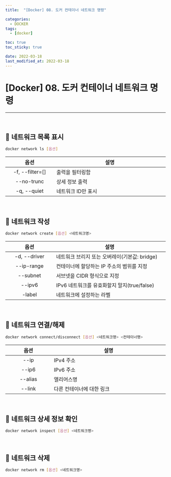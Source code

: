 ```yaml
---
title:  "[Docker] 08. 도커 컨테이너 네트워크 명령" 

categories:
  - DOCKER
tags:
  - [docker]

toc: true
toc_sticky: true

date: 2022-03-18
last_modified_at: 2022-03-18
---
```

# [Docker] 08. 도커 컨테이너 네트워크 명령
---

<style>
table {
    font-size: 12pt;
}
table th:first-of-type {
    width: 5%;
}
table th:nth-of-type(2) {
    width: 15%;
}
table th:nth-of-type(3) {
    width: 50%;
}
table th:nth-of-type(4) {
    width: 30%;
}
</style>

<br>

## 📜 네트워크 목록 표시

```bash
docker network ls [옵션]
```

|옵션|설명|
|:---:|---|
|-f, --filter=[]|출력을 필터링함|
|--no-trunc|상세 정보 출력|
|-q, --quiet|네트워크 ID만 표시|


<br>

## 📜 네트워크 작성

```bash
docker network create [옵션] <네트워크명>

```

|옵션|설명|
|:---:|---|
|-d, --driver|네트워크 브리지 또는 오버레이(기본값: bridge)|
|--ip-range|컨테이너에 할당하는 IP 주소의 범위를 지정|
|--subnet|서브넷을 CIDR 형식으로 지정|
|--ipv6|IPv6 네트워크를 유효화할지 말지(true/false)|
|-label|네트워크에 설정하는 라벨|

<br>

## 📜 네트워크 연결/해제

```bash
docker network connect/disconnect [옵션] <네트워크명> <컨테이너명>
```

|옵션|설명|
|:---:|---|
|--ip|IPv4 주소|
|--ip6|IPv6 주소|
|--alias|앨리어스명|
|--link|다른 컨테이너에 대한 링크|

<br>

## 📜 네트워크 상세 정보 확인

```bash
docker network inspect [옵션] <네트워크명>
```

<br>

## 📜 네트워크 삭제

```bash
docker network rm [옵션] <네트워크명>
```

<br>
